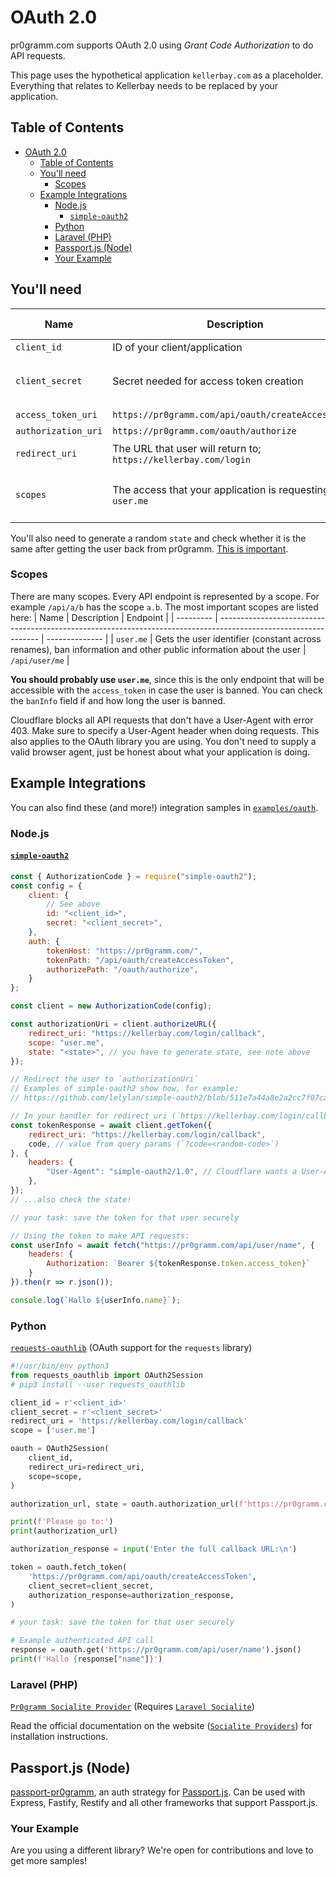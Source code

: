 # OAuth 2.0
pr0gramm.com supports OAuth 2.0 using *Grant Code Authorization* to do API requests.

This page uses the hypothetical application `kellerbay.com` as a placeholder.
Everything that relates to Kellerbay needs to be replaced by your application.

## Table of Contents
- [OAuth 2.0](#oauth-20)
	- [Table of Contents](#table-of-contents)
	- [You'll need](#youll-need)
		- [Scopes](#scopes)
	- [Example Integrations](#example-integrations)
		- [Node.js](#nodejs)
			- [`simple-oauth2`](#simple-oauth2)
		- [Python](#python)
		- [Laravel (PHP)](laravel-php)
		- [Passport.js (Node)](passportjs-node)
		- [Your Example](#your-example)

## You'll need
| Name                | Description                                                     | Where to get                                      | Secret? | Format        | Remarks |
| ------------------- | --------------------------------------------------------------- | ------------------------------------------------- | ------- | ------------- | ------- |
| `client_id`         | ID of your client/application                                   | [/contact](https://pr0gramm.com/contact) | No      | `^\d+$`       |         |
| `client_secret`     | Secret needed for access token creation                         | Comes along with `client_id`                      | Yes!    | `^[0-9a-f]+$` |         |
| `access_token_uri`  | `https://pr0gramm.com/api/oauth/createAccessToken`              | <--                                               | No      | URL           |         |
| `authorization_uri` | `https://pr0gramm.com/oauth/authorize`                          | <--                                               | No      | URL           |         |
| `redirect_uri`      | The URL that user will return to; `https://kellerbay.com/login` | Your choice                                       | No      | URL           |         |
| `scopes`            | The access that your application is requesting; e.g. `user.me`  | Your choice, see below                            | No      |               |         |


You'll also need to generate a random `state` and check whether it is the same after getting the user back from pr0gramm. [This is important](https://stackoverflow.com/questions/26132066).

### Scopes
There are many scopes. Every API endpoint is represented by a scope. For example `/api/a/b` has the scope `a.b`. The most important scopes are listed here:
| Name      | Description                                                                                                     | Endpoint       |
| --------- | --------------------------------------------------------------------------------------------------------------- | -------------- |
| `user.me` | Gets the user identifier (constant across renames), ban information and other public information about the user | `/api/user/me` |

**You should probably use `user.me`**, since this is the only endpoint that will be accessible with the `access_token` in case the user is banned.
You can check the `banInfo` field if and how long the user is banned.

Cloudflare blocks all API requests that don't have a User-Agent with error 403. Make sure to specify a User-Agent header when doing requests. This also applies to the OAuth library you are using.
You don't need to supply a valid browser agent, just be honest about what your application is doing.

## Example Integrations
You can also find these (and more!) integration samples in [`examples/oauth`](examples/oauth).
### Node.js

#### [`simple-oauth2`](https://www.npmjs.com/package/simple-oauth2)
```js
const { AuthorizationCode } = require("simple-oauth2");
const config = {
	client: {
		// See above
		id: "<client_id>",
		secret: "<client_secret>",
	},
	auth: {
		tokenHost: "https://pr0gramm.com/",
		tokenPath: "/api/oauth/createAccessToken",
		authorizePath: "/oauth/authorize",
	}
};

const client = new AuthorizationCode(config);

const authorizationUri = client.authorizeURL({
	redirect_uri: "https://kellerbay.com/login/callback",
	scope: "user.me",
	state: "<state>", // you have to generate state, see note above
});

// Redirect the user to `authorizationUri`
// Examples of simple-oauth2 show how, for example:
// https://github.com/lelylan/simple-oauth2/blob/511e7a44a8e2a2cc7f07ca435e0130d0e3a401c2/example/github.js

// In your handler for redirect_uri (`https://kellerbay.com/login/callback?code=<random-code>`):
const tokenResponse = await client.getToken({
	redirect_uri: "https://kellerbay.com/login/callback",
	code, // value from query params (`?code=<random-code>`)
}, {
	headers: {
		"User-Agent": "simple-oauth2/1.0", // Cloudflare wants a User-Agent, otherwise they will block this request with 403
	},
});
// ...also check the state!

// your task: save the token for that user securely

// Using the token to make API requests:
const userInfo = await fetch("https://pr0gramm.com/api/user/name", {
	headers: {
		Authorization: `Bearer ${tokenResponse.token.access_token}`
	}
}).then(r => r.json());

console.log(`Hallo ${userInfo.name}`);
```

### Python
[`requests-oauthlib`](https://github.com/requests/requests-oauthlib) (OAuth support for the `requests` library)
```py
#!/usr/bin/env python3
from requests_oauthlib import OAuth2Session
# pip3 install --user requests_oauthlib

client_id = r'<client_id>'
client_secret = r'<client_secret>'
redirect_uri = 'https://kellerbay.com/login/callback'
scope = ['user.me']

oauth = OAuth2Session(
	client_id,
	redirect_uri=redirect_uri,
	scope=scope,
)

authorization_url, state = oauth.authorization_url(f'https://pr0gramm.com/oauth/authorize')

print(f'Please go to:')
print(authorization_url)

authorization_response = input('Enter the full callback URL:\n')

token = oauth.fetch_token(
	'https://pr0gramm.com/api/oauth/createAccessToken',
	client_secret=client_secret,
	authorization_response=authorization_response,
)

# your task: save the token for that user securely

# Example authenticated API call
response = oauth.get('https://pr0gramm.com/api/user/name').json()
print(f'Hallo {response["name"]}')
```

### Laravel (PHP)

[`Pr0gramm Socialite Provider`](https://github.com/SocialiteProviders/Providers/tree/master/src/Pr0gramm) (Requires [`Laravel Socialite`](https://laravel.com/docs/9.x/socialite))

Read the official documentation on the website ([`Socialite Providers`](https://socialiteproviders.com/Pr0gramm/)) for installation instructions.

## Passport.js (Node)
[passport-pr0gramm](https://github.com/holzmaster/passport-pr0gramm), an auth strategy for [Passport.js](https://www.passportjs.org/). Can be used with Express, Fastify, Restify and all other frameworks that support Passport.js.

### Your Example
Are you using a different library? We're open for contributions and love to get more samples!
